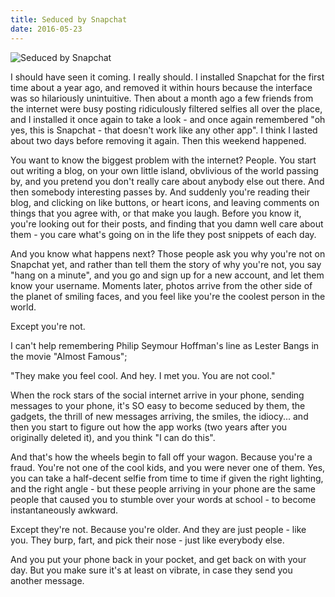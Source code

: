 ```yaml
---
title: Seduced by Snapchat
date: 2016-05-23
---
```


![Seduced by Snapchat](https://source.unsplash.com/l7dbl-sUg3k/1600x900)

I should have seen it coming. I really should. I installed Snapchat for the first time about a year ago, and removed it within hours because the interface was so hilariously unintuitive. Then about a month ago a few friends from the internet were busy posting ridiculously filtered selfies all over the place, and I installed it once again to take a look - and once again remembered "oh yes, this is Snapchat - that doesn't work like any other app". I think I lasted about two days before removing it again. Then this weekend happened.

You want to know the biggest problem with the internet? People. You start out writing a blog, on your own little island, obvlivious of the world passing by, and you pretend you don't really care about anybody else out there. And then somebody interesting passes by. And suddenly you're reading their blog, and clicking on like buttons, or heart icons, and leaving comments on things that you agree with, or that make you laugh. Before you know it, you're looking out for their posts, and finding that you damn well care about them - you care what's going on in the life they post snippets of each day.

And you know what happens next? Those people ask you why you're not on Snapchat yet, and rather than tell them the story of why you're not, you say "hang on a minute", and you go and sign up for a new account, and let them know your username. Moments later, photos arrive from the other side of the planet of smiling faces, and you feel like you're the coolest person in the world.

Except you're not.

I can't help remembering Philip Seymour Hoffman's line as Lester Bangs in the movie "Almost Famous";

"They make you feel cool. And hey. I met you. You are not cool."

When the rock stars of the social internet arrive in your phone, sending messages to your phone, it's SO easy to become seduced by them, the gadgets, the thrill of new messages arriving, the smiles, the idiocy... and then you start to figure out how the app works (two years after you originally deleted it), and you think "I can do this".

And that's how the wheels begin to fall off your wagon. Because you're a fraud. You're not one of the cool kids, and you were never one of them. Yes, you can take a half-decent selfie from time to time if given the right lighting, and the right angle - but these people arriving in your phone are the same people that caused you to stumble over your words at school - to become instantaneously awkward.

Except they're not. Because you're older. And they are just people - like you. They burp, fart, and pick their nose - just like everybody else.

And you put your phone back in your pocket, and get back on with your day. But you make sure it's at least on vibrate, in case they send you another message.